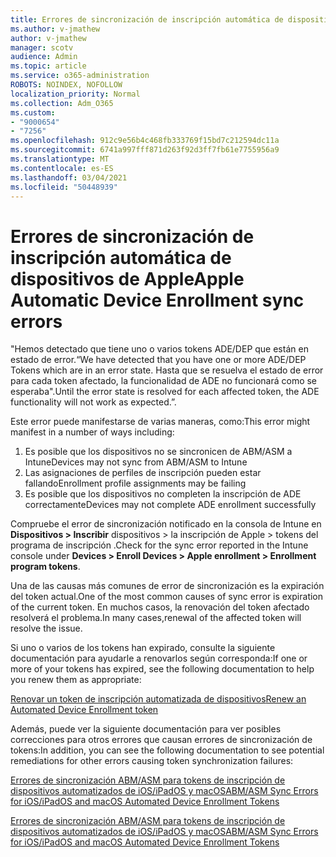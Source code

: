 ```yaml
---
title: Errores de sincronización de inscripción automática de dispositivos de Apple
ms.author: v-jmathew
author: v-jmathew
manager: scotv
audience: Admin
ms.topic: article
ms.service: o365-administration
ROBOTS: NOINDEX, NOFOLLOW
localization_priority: Normal
ms.collection: Adm_O365
ms.custom:
- "9000654"
- "7256"
ms.openlocfilehash: 912c9e56b4c468fb333769f15bd7c212594dc11a
ms.sourcegitcommit: 6741a997fff871d263f92d3ff7fb61e7755956a9
ms.translationtype: MT
ms.contentlocale: es-ES
ms.lasthandoff: 03/04/2021
ms.locfileid: "50448939"
---
```

# <a name="apple-automatic-device-enrollment-sync-errors"></a><span data-ttu-id="50e73-102">Errores de sincronización de inscripción automática de dispositivos de Apple</span><span class="sxs-lookup"><span data-stu-id="50e73-102">Apple Automatic Device Enrollment sync errors</span></span>

<span data-ttu-id="50e73-103">"Hemos detectado que tiene uno o varios tokens ADE/DEP que están en estado de error.</span><span class="sxs-lookup"><span data-stu-id="50e73-103">“We have detected that you have one or more ADE/DEP Tokens which are in an error state.</span></span> <span data-ttu-id="50e73-104">Hasta que se resuelva el estado de error para cada token afectado, la funcionalidad de ADE no funcionará como se esperaba".</span><span class="sxs-lookup"><span data-stu-id="50e73-104">Until the error state is resolved for each affected token, the ADE functionality will not work as expected.”.</span></span>

<span data-ttu-id="50e73-105">Este error puede manifestarse de varias maneras, como:</span><span class="sxs-lookup"><span data-stu-id="50e73-105">This error might manifest in a number of ways including:</span></span>

1. <span data-ttu-id="50e73-106">Es posible que los dispositivos no se sincronicen de ABM/ASM a Intune</span><span class="sxs-lookup"><span data-stu-id="50e73-106">Devices may not sync from ABM/ASM to Intune</span></span>
2. <span data-ttu-id="50e73-107">Las asignaciones de perfiles de inscripción pueden estar fallando</span><span class="sxs-lookup"><span data-stu-id="50e73-107">Enrollment profile assignments may be failing</span></span>
3. <span data-ttu-id="50e73-108">Es posible que los dispositivos no completen la inscripción de ADE correctamente</span><span class="sxs-lookup"><span data-stu-id="50e73-108">Devices may not complete ADE enrollment successfully</span></span>

<span data-ttu-id="50e73-109">Compruebe el error de sincronización notificado en la consola de Intune en **Dispositivos > Inscribir** dispositivos > la inscripción de Apple > tokens del programa de inscripción .</span><span class="sxs-lookup"><span data-stu-id="50e73-109">Check for the sync error reported in the Intune console under **Devices > Enroll Devices > Apple enrollment > Enrollment program tokens**.</span></span>

<span data-ttu-id="50e73-110">Una de las causas más comunes de error de sincronización es la expiración del token actual.</span><span class="sxs-lookup"><span data-stu-id="50e73-110">One of the most common causes of sync error is expiration of the current token.</span></span> <span data-ttu-id="50e73-111">En muchos casos, la renovación del token afectado resolverá el problema.</span><span class="sxs-lookup"><span data-stu-id="50e73-111">In many cases,renewal of the affected token will resolve the issue.</span></span>

<span data-ttu-id="50e73-112">Si uno o varios de los tokens han expirado, consulte la siguiente documentación para ayudarle a renovarlos según corresponda:</span><span class="sxs-lookup"><span data-stu-id="50e73-112">If one or more of your tokens has expired,  see the following documentation to help you renew them as appropriate:</span></span>

[<span data-ttu-id="50e73-113">Renovar un token de inscripción automatizada de dispositivos</span><span class="sxs-lookup"><span data-stu-id="50e73-113">Renew an Automated Device Enrollment token</span></span>](https://docs.microsoft.com/mem/intune/enrollment/device-enrollment-program-enroll-ios#renew-an-automated-device-enrollment-token)

<span data-ttu-id="50e73-114">Además, puede ver la siguiente documentación para ver posibles correcciones para otros errores que causan errores de sincronización de tokens:</span><span class="sxs-lookup"><span data-stu-id="50e73-114">In addition, you can see the following documentation to see potential remediations for other errors causing token synchronization failures:</span></span>

[<span data-ttu-id="50e73-115">Errores de sincronización ABM/ASM para tokens de inscripción de dispositivos automatizados de iOS/iPadOS y macOS</span><span class="sxs-lookup"><span data-stu-id="50e73-115">ABM/ASM Sync Errors for iOS/iPadOS and macOS Automated Device Enrollment Tokens</span></span>](https://docs.microsoft.com/mem/intune/enrollment/troubleshoot-ios-enrollment-errors#sync-token-errors-between-intune-and-ade-dep)







[<span data-ttu-id="50e73-116">Errores de sincronización ABM/ASM para tokens de inscripción de dispositivos automatizados de iOS/iPadOS y macOS</span><span class="sxs-lookup"><span data-stu-id="50e73-116">ABM/ASM Sync Errors for iOS/iPadOS and macOS Automated Device Enrollment Tokens</span></span>](https://docs.microsoft.com/mem/intune/enrollment/troubleshoot-ios-enrollment-errors#resolutions-when-syncing-tokens-between-intune-and-abmasm-for-automated-device-enrollment)
